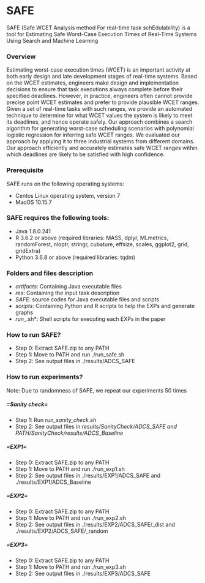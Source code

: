 # SAFE
SAFE (Safe WCET Analysis method For real-time task schEdulability) is a tool for Estimating Safe Worst-Case Execution Times of Real-Time Systems Using Search and Machine Learning


### Overview
Estimating worst-case execution times (WCET) is an important activity at both early design and late development stages of real-time systems. Based on the WCET estimates, engineers make design and implementation decisions to ensure that task executions always complete before their specified deadlines. However, in practice, engineers often cannot provide precise point WCET estimates and prefer to provide plausible WCET ranges. Given a set of real-time tasks with such ranges, we provide an automated technique to determine for what WCET values the system is likely to meet its deadlines, and hence operate safely. Our approach combines a search algorithm for generating worst-case scheduling scenarios with polynomial logistic regression for inferring safe WCET ranges. We evaluated our approach by applying it to three industrial systems from different domains. Our approach efficiently and accurately estimates safe WCET ranges within which deadlines are likely to be satisfied with high confidence.


### Prerequisite
SAFE runs on the following operating systems:
- Centos Linux operating system, version 7
- MacOS 10.15.7


### SAFE requires the following tools:
- Java 1.8.0.241
- R 3.6.2 or above (required libraries: MASS, dplyr, MLmetrics, randomForest, nloptr, stringr, cubature, effsize, scales, ggplot2, grid, gridExtra)
- Python 3.6.8 or above (required libraries: tqdm)

 
### Folders and files description
* *artifacts*: Containing Java executable files
* *res*: Containing the input task description
* *SAFE*: source codes for Java executable files and scripts
* *scripts*: Containing Python and R scripts to help the EXPs and generate graphs
* *run_*.sh*: Shell scripts for executing each EXPs in the paper


### How to run SAFE?
* Step 0: Extract SAFE.zip to any PATH
* Step 1: Move to PATH and run ./run_safe.sh
* Step 2: See output files in ./results/ADCS_SAFE


### How to run experiments?
Note: Due to randomness of SAFE, we repeat our experiments 50 times

##### =Sanity check=
* Step 1: Run *run_sanity_check.sh*
* Step 2: See output files in *results/SanityCheck/ADCS_SAFE and PATH/SanityCheck/results/ADCS_Baseline*


##### =EXP1=
* Step 0: Extract SAFE.zip to any PATH
* Step 1: Move to PATH and run ./run_exp1.sh
* Step 2: See output files in ./results/EXP1/ADCS_SAFE and ./results/EXP1/ADCS_Baseline

##### =EXP2=
* Step 0: Extract SAFE.zip to any PATH
* Step 1: Move to PATH and run ./run_exp2.sh
* Step 2: See output files in ./results/EXP2/ADCS_SAFE/_dist and ./results/EXP2/ADCS_SAFE/_random

##### =EXP3=
* Step 0: Extract SAFE.zip to any PATH
* Step 1: Move to PATH and run ./run_exp3.sh
* Step 2: See output files in ./results/EXP3/ADCS_SAFE





